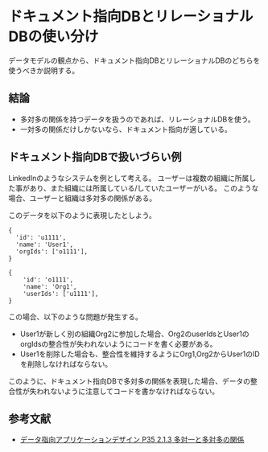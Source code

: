 # ドキュメント指向DBとリレーショナルDBの使い分け

データモデルの観点から、ドキュメント指向DBとリレーショナルDBのどちらを使うべきか説明する。

## 結論

- 多対多の関係を持つデータを扱うのであれば、リレーショナルDBを使う。
- 一対多の関係だけしかないなら、ドキュメント指向が適している。

## ドキュメント指向DBで扱いづらい例

LinkedInのようなシステムを例として考える。
ユーザーは複数の組織に所属した事があり、また組織には所属している/していたユーザーがいる。
このような場合、ユーザーと組織は多対多の関係がある。

このデータを以下のように表現したとしよう。

```json:ユーザーUser1のデータ
{
  'id': 'u1111',
  'name': 'User1',
  'orgIds': ['o1111'],
}
```

```json:組織のデータ
{
	'id': 'o1111',
	'name': 'Org1',
	'userIds': ['u1111'],
}
```

この場合、以下のような問題が発生する。
- User1が新しく別の組織Org2に参加した場合、Org2のuserIdsとUser1のorgIdsの整合性が失われないようにコードを書く必要がある。
- User1を削除した場合も、整合性を維持するようにOrg1,Org2からUser1のIDを削除しなければならない。

このように、ドキュメント指向DBで多対多の関係を表現した場合、データの整合性が失われないように注意してコードを書かなければならない。

## 参考文献
- [データ指向アプリケーションデザイン P35 2.1.3 多対一と多対多の関係](https://www.oreilly.co.jp/books/9784873118703/)

